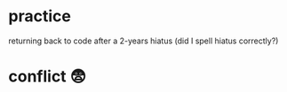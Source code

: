 # practice
returning back to code after a 2-years hiatus (did I spell hiatus correctly?)
# conflict 😨
